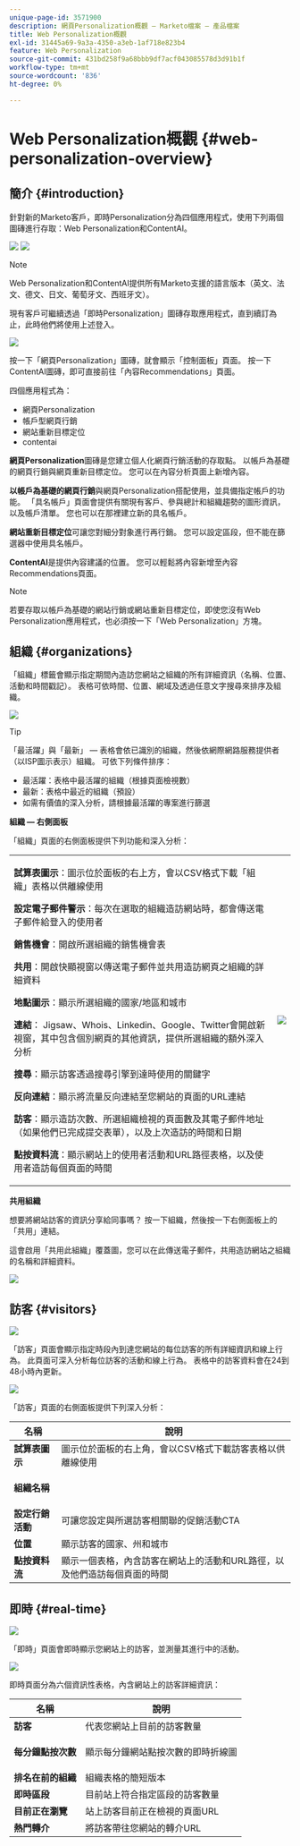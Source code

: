 ```yaml
---
unique-page-id: 3571900
description: 網頁Personalization概觀 — Marketo檔案 — 產品檔案
title: Web Personalization概觀
exl-id: 31445a69-9a3a-4350-a3eb-1af718e823b4
feature: Web Personalization
source-git-commit: 431bd258f9a68bbb9df7acf043085578d3d91b1f
workflow-type: tm+mt
source-wordcount: '836'
ht-degree: 0%

---
```


# Web Personalization概觀 {#web-personalization-overview}

## 簡介 {#introduction}

針對新的Marketo客戶，即時Personalization分為四個應用程式，使用下列兩個圖磚進行存取：Web Personalization和ContentAI。

![](assets/pasted-image-at-2016-03-23-02-45-pm.png) ![](assets/mlm-homepage-content-ai-281-29.png)

>[!NOTE]
>
>Web Personalization和ContentAI提供所有Marketo支援的語言版本（英文、法文、德文、日文、葡萄牙文、西班牙文）。

現有客戶可繼續透過「即時Personalization」圖磚存取應用程式，直到續訂為止，此時他們將使用上述登入。

![](assets/image2016-2-9-8-3a52-3a32.png)

按一下「網頁Personalization」圖磚，就會顯示「控制面板」頁面。 按一下ContentAI圖磚，即可直接前往「內容Recommendations」頁面。

四個應用程式為：

* 網頁Personalization
* 帳戶型網頁行銷
* 網站重新目標定位
* contentai

**網頁Personalization**&#x200B;圖磚是您建立個人化網頁行銷活動的存取點。 以帳戶為基礎的網頁行銷與網頁重新目標定位。 您可以在內容分析頁面上新增內容。

**以帳戶為基礎的網頁行銷**&#x200B;與網頁Personalization搭配使用，並具備指定帳戶的功能。 「具名帳戶」頁面會提供有關現有客戶、參與總計和組織趨勢的圖形資訊，以及帳戶清單。 您也可以在那裡建立新的具名帳戶。

**網站重新目標定位**&#x200B;可讓您對細分對象進行再行銷。 您可以設定區段，但不能在篩選器中使用具名帳戶。

**ContentAI**&#x200B;是提供內容建議的位置。 您可以輕鬆將內容新增至內容Recommendations頁面。

>[!NOTE]
>
>若要存取以帳戶為基礎的網站行銷或網站重新目標定位，即使您沒有Web Personalization應用程式，也必須按一下「Web Personalization」方塊。

## 組織 {#organizations}

「組織」標籤會顯示指定期間內造訪您網站之組織的所有詳細資訊（名稱、位置、活動和時間戳記）。 表格可依時間、位置、網域及透過任意文字搜尋來排序及組織。

![](assets/image2014-11-10-19-3a23-3a18.png)

>[!TIP]
>
>「最活躍」與「最新」 — 表格會依已識別的組織，然後依網際網路服務提供者（以ISP圖示表示）組織。 可依下列條件排序：
>
>* 最活躍：表格中最活躍的組織（根據頁面檢視數）
>* 最新：表格中最近的組織（預設）
>* 如需有價值的深入分析，請根據最活躍的專案進行篩選

**組織 — 右側面板**

「組織」頁面的右側面板提供下列功能和深入分析：

<table> 
 <tbody> 
  <tr> 
   <td><p><strong>試算表圖示</strong>：圖示位於面板的右上方，會以CSV格式下載「組織」表格以供離線使用</p><p><strong>設定電子郵件警示</strong>：每次在選取的組織造訪網站時，都會傳送電子郵件給登入的使用者</p><p><strong>銷售機會</strong>：開啟所選組織的銷售機會表</p><p><strong>共用</strong>：開啟快顯視窗以傳送電子郵件並共用造訪網頁之組織的詳細資料</p><p><strong>地點圖示</strong>：顯示所選組織的國家/地區和城市</p><p><strong>連結</strong>： Jigsaw、Whois、Linkedin、Google、Twitter會開啟新視窗，其中包含個別網頁的其他資訊，提供所選組織的額外深入分析</p><p><strong>搜尋</strong>：顯示訪客透過搜尋引擎到達時使用的關鍵字</p><p><strong>反向連結</strong>：顯示將流量反向連結至您網站的頁面的URL連結</p><p><strong>訪客</strong>：顯示造訪次數、所選組織檢視的頁面數及其電子郵件地址（如果他們已完成提交表單），以及上次造訪的時間和日期</p><p><strong>點按資料流</strong>：顯示網站上的使用者活動和URL路徑表格，以及使用者造訪每個頁面的時間</p></td> 
   <td><img src="assets/image2014-11-10-19-3a22-3a47.png" data-linked-resource-id="5046291" data-linked-resource-type="attachment" data-base-url="https://docs.marketo.com" data-linked-resource-container-id="3571900"></td> 
  </tr> 
 </tbody> 
</table>

**共用組織**

想要將網站訪客的資訊分享給同事嗎？ 按一下組織，然後按一下右側面板上的「共用」連結。

這會啟用「共用此組織」覆蓋圖，您可以在此傳送電子郵件，共用造訪網站之組織的名稱和詳細資料。

![](assets/image2014-11-10-19-3a25-3a42.png)

## 訪客 {#visitors}

![](assets/wp-vis.jpg)

「訪客」頁面會顯示指定時段內到達您網站的每位訪客的所有詳細資訊和線上行為。 此頁面可深入分析每位訪客的活動和線上行為。 表格中的訪客資料會在24到48小時內更新。

![](assets/image2014-11-10-19-3a45-3a49.png)

「訪客」頁面的右側面板提供下列深入分析：

<table> 
 <thead> 
  <tr> 
   <th colspan="1" rowspan="1">名稱</th> 
   <th colspan="1" rowspan="1">說明</th> 
  </tr> 
 </thead> 
 <tbody> 
  <tr> 
   <td colspan="1" rowspan="1"><strong>試算表圖示</strong></td> 
   <td colspan="1" rowspan="1">圖示位於面板的右上角，會以CSV格式下載訪客表格以供離線使用</td> 
  </tr> 
  <tr> 
   <td colspan="1" rowspan="1"><p><strong>組織名稱</strong></p></td> 
   <td colspan="1" rowspan="1"> </td> 
  </tr> 
  <tr> 
   <td colspan="1" rowspan="1"><strong>設定行銷活動</strong></td> 
   <td colspan="1" rowspan="1">可讓您設定與所選訪客相關聯的促銷活動CTA</td> 
  </tr> 
  <tr> 
   <td colspan="1"><strong>位置</strong></td> 
   <td colspan="1">顯示訪客的國家、州和城市</td> 
  </tr> 
  <tr> 
   <td colspan="1" rowspan="1"><strong>點按資料流</strong></td> 
   <td colspan="1" rowspan="1">顯示一個表格，內含訪客在網站上的活動和URL路徑，以及他們造訪每個頁面的時間</td> 
  </tr> 
 </tbody> 
</table>

## 即時 {#real-time}

![](assets/wp-real.jpg)

「即時」頁面會即時顯示您網站上的訪客，並測量其進行中的活動。

![](assets/image2014-11-10-19-3a49-3a55.png)

即時頁面分為六個資訊性表格，內含網站上的訪客詳細資訊：

<table> 
 <thead> 
  <tr> 
   <th colspan="1" rowspan="1">名稱</th> 
   <th colspan="1" rowspan="1">說明</th> 
  </tr> 
 </thead> 
 <tbody> 
  <tr> 
   <td colspan="1" rowspan="1"><strong>訪客</strong></td> 
   <td colspan="1" rowspan="1"> 代表您網站上目前的訪客數量</td> 
  </tr> 
  <tr> 
   <td colspan="1" rowspan="1"><p><strong>每分鐘點按次數</strong></p></td> 
   <td colspan="1" rowspan="1"> 顯示每分鐘網站點按次數的即時折線圖</td> 
  </tr> 
  <tr> 
   <td colspan="1" rowspan="1"><strong>排名在前的組織</strong></td> 
   <td colspan="1" rowspan="1">組織表格的簡短版本</td> 
  </tr> 
  <tr> 
   <td colspan="1"><strong>即時區段</strong></td> 
   <td colspan="1">目前站上符合指定區段的訪客數量</td> 
  </tr> 
  <tr> 
   <td colspan="1"><strong>目前正在瀏覽</strong></td> 
   <td colspan="1">站上訪客目前正在檢視的頁面URL</td> 
  </tr> 
  <tr> 
   <td colspan="1" rowspan="1"><strong>熱門轉介</strong></td> 
   <td colspan="1" rowspan="1">將訪客帶往您網站的轉介URL</td> 
  </tr> 
 </tbody> 
</table>
